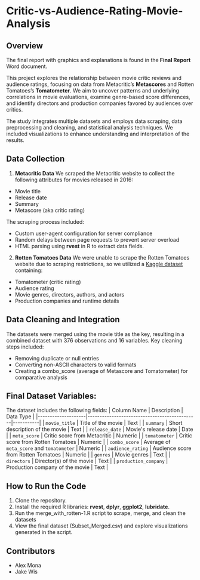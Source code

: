 # Critic-vs-Audience-Rating-Movie-Analysis

## Overview
The final report with graphics and explanations is found in the **Final Report** Word document.

This project explores the relationship between movie critic reviews and audience ratings, focusing on data from Metacritic’s **Metascores** and Rotten Tomatoes’s **Tomatometer**. We aim to uncover patterns and underlying correlations in movie evaluations, examine genre-based score differences, and identify directors and production companies favored by audiences over critics.

The study integrates multiple datasets and employs data scraping, data preprocessing and cleaning, and statistical analysis techniques. We included visualizations to enhance understanding and interpretation of the results.

## Data Collection
1. **Metacritic Data**
We scraped the Metacritic website to collect the following attributes for movies released in 2016:
- Movie title
- Release date
- Summary
- Metascore (aka critic rating)

The scraping process included:
- Custom user-agent configuration for server compliance
- Random delays between page requests to prevent server overload
- HTML parsing using **rvest** in R to extract data fields.

2. **Rotten Tomatoes Data**
We were unable to scrape the Rotten Tomatoes website due to scraping restrictions, so we utilized a [Kaggle dataset](https://www.kaggle.com/datasets/subhajournal/movie-rating) containing:
- Tomatometer (critic rating)
- Audience rating
- Movie genres, directors, authors, and actors
- Production companies and runtime details

## Data Cleaning and Integration
The datasets were merged using the movie title as the key, resulting in a combined dataset with 376 observations and 16 variables. Key cleaning steps included:
- Removing duplicate or null entries
- Converting non-ASCII characters to valid formats
- Creating a combo_score (average of Metascore and Tomatometer) for comparative analysis

## Final Dataset Variables:
The dataset includes the following fields:
| Column Name        | Description                                  | Data Type |
|--------------------|----------------------------------------------|-----------|
| `movie_title`      | Title of the movie                          | Text      |
| `summary`          | Short description of the movie              | Text      |
| `release_date`     | Movie's release date                        | Date      |
| `meta_score`       | Critic score from Metacritic                | Numeric   |
| `tomatometer`      | Critic score from Rotten Tomatoes           | Numeric   |
| `combo_score`      | Average of `meta_score` and `tomatometer`   | Numeric   |
| `audience_rating`  | Audience score from Rotten Tomatoes         | Numeric   |
| `genres`           | Movie genres                                | Text      |
| `directors`        | Director(s) of the movie                    | Text      |
| `production_company` | Production company of the movie           | Text      |

## How to Run the Code
1. Clone the repository.
2. Install the required R libraries: **rvest**, **dplyr**, **ggplot2**, **lubridate**.
3. Run the merge_with_rotten-1.R script to scrape, merge, and clean the datasets
4. View the final dataset (Subset_Merged.csv) and explore visualizations generated in the script.
   
## Contributors
- Alex Mona
- Jake Wis
